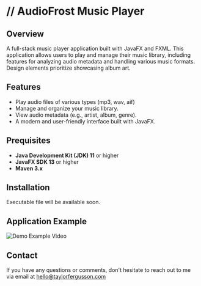 # // AudioFrost Music Player

## Overview
A full-stack music player application built with JavaFX and FXML. This application allows users to play and manage their music library, including features for analyzing audio metadata and handling various music formats. Design elements prioritize showcasing album art.

## Features
- Play audio files of various types (mp3, wav, aif)
- Manage and organize your music library.
- View audio metadata (e.g., artist, album, genre).
- A modern and user-friendly interface built with JavaFX.

## Prequisites
- **Java Development Kit (JDK) 11** or higher
- **JavaFX SDK 13** or higher
- **Maven 3.x**

## Installation
Executable file will be available soon.

## Application Example
![Demo Example Video](https://raw.githubusercontent.com/taylorfergusson/music-player/master/musicplayerexample.gif "Demo Example Video")

## Contact

If you have any questions or comments, don't hesitate to reach out to me via email at hello@taylorfergusson.com